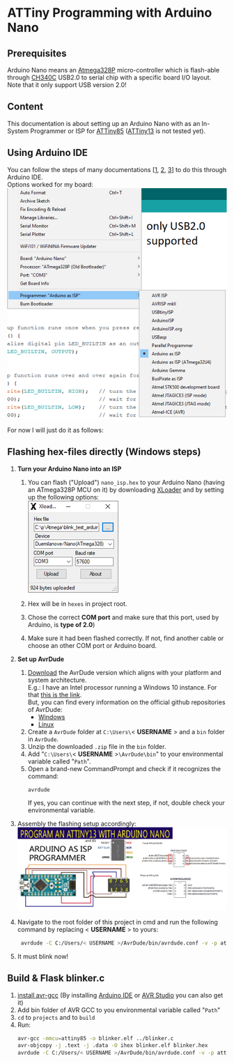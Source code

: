 # ATTiny Programming with Arduino Nano
## Prerequisites
Arduino Nano means an [Atmega328P](https://ww1.microchip.com/downloads/en/DeviceDoc/Atmel-7810-Automotive-Microcontrollers-ATmega328P_Datasheet.pdf) micro-controller which is flash-able through [CH340C](https://www.mpja.com/download/35227cpdata.pdf) USB2.0 to serial chip with a specific board I/O layout.  
Note that it only support USB version 2.0!

## Content
This documentation is about setting up an Arduino Nano with as an In-System Programmer or ISP for [ATTiny85](https://ww1.microchip.com/downloads/en/devicedoc/atmel-2586-avr-8-bit-microcontroller-attiny25-attiny45-attiny85_datasheet.pdf) ([ATTiny13](https://ww1.microchip.com/downloads/en/DeviceDoc/ATtiny13A-Data-Sheet-DS40002307A.pdf) is not tested yet).

## Using Arduino IDE
You can follow the steps of many documentations [[1](http://solosodium.github.io/2017-08-07-program-attint85-with-arduino-nano), [2](https://www.youtube.com/watch?app=desktop&v=R9yn-6HVyTQ), [3](https://www.instructables.com/How-to-Program-an-Attiny85-From-an-Arduino-Uno/)] to do this through Arduino IDE.  
Options worked for my board:  
![](./images/01_setting_up_blinker.png)  

For now I will just do it as follows:

## Flashing hex-files directly (Windows steps)
1. **Turn your Arduino Nano into an ISP**
   1. You can flash ("Upload") `nano_isp.hex` to your Arduino Nano (having an ATmega328P MCU on it) by downloading [XLoader](https://github.com/binaryupdates/xLoader) and by setting up the following options:  
    ![](./images/xloader_flash_atmega328p.png)  

    2. Hex will be in `hexes` in project root.  
    3. Chose the correct **COM port** and make sure that this port, used by Arduino, is **type of 2.0**)  
    4. Make sure it had been flashed correctly. If not, find another cable or choose an other COM port or Arduino board.

2. **Set up AvrDude**  
   1. [Download](https://github.com/mariusgreuel/avrdude/releases) the AvrDude version which aligns with your platform and system architecture.  
    E.g.: I have an Intel processor running a Windows 10 instance. For that [this is the link](https://github.com/mariusgreuel/avrdude/releases/download/v7.1-windows/avrdude-v7.1-windows-windows-x64.zip).  
    But, you can find every information on the official github repositories of AvrDude:
        - [Windows](https://github.com/mariusgreuel/avrdude)
        - [Linux](https://github.com/avrdudes/avrdude)
   2. Create a `AvrDude` folder at `C:\Users\`< **USERNAME** > and a `bin` folder in `AvrDude`.
   3. Unzip the downloaded `.zip` file in the `bin` folder.
   4. Add "`C:\Users\`< **USERNAME** >`\AvrDude\bin`" to your environmental variable called "`Path`".
   5. Open a brand-new CommandPrompt and check if it recognizes the command:  
        ```bash
        avrdude
        ```
        If yes, you can continue with the next step, if not, double check your environmental variable.

3. Assembly the flashing setup accordingly:
    ![](./images/pin_map.png)  
4. Navigate to the root folder of this project in cmd and run the following command by replacing < **USERNAME** > to yours:
   ```bash
    avrdude -C C:/Users/< USERNAME >/AvrDude/bin/avrdude.conf -v -p attiny85 -c stk500v1 -P COM3 -b 19200 -U flash:w:hexes/blink_attiny85.hex:i
   ```
5. It must blink now!

## Build & Flask blinker.c
1. [install avr-gcc](https://blog.zakkemble.net/avr-gcc-builds/) (By installing [Arduino IDE](https://www.arduino.cc/en/software) or [AVR Studio](https://tinusaur.com/guides/avr-gcc-toolchain/) you can also get it)
2. Add bin folder of AVR GCC to you environmental variable called "`Path`"
3. `cd` to `projects` and to `build`
4. Run:
    ```bash
    avr-gcc -mmcu=attiny85 -o blinker.elf ../blinker.c
    avr-objcopy -j .text -j .data -O ihex blinker.elf blinker.hex
    avrdude -C C:/Users/< USERNAME >/AvrDude/bin/avrdude.conf -v -p attiny85 -c stk500v1 -P COM3 -b 19200 -U flash:w:blinker.hex:i
    ```